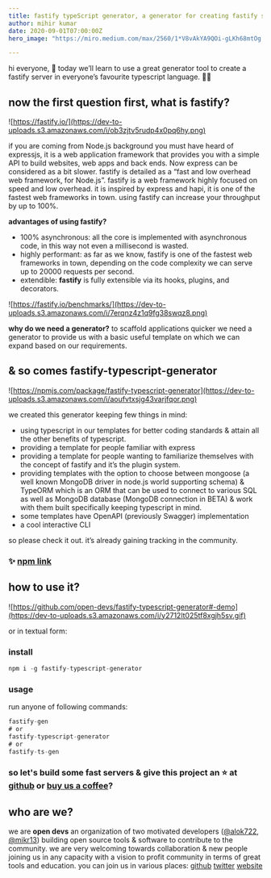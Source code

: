 ```yaml
---
title: fastify typeScript generator, a generator for creating fastify server with typescript
author: mihir kumar
date: 2020-09-01T07:00:00Z
hero_image: "https://miro.medium.com/max/2560/1*V8vAkYA9QOi-gLKh68mtOg.jpeg"

---
```

hi everyone, 👋
today we’ll learn to use a great generator tool to create a fastify server in everyone’s favourite typescript language. 👨‍💻

## now the first question first, what is fastify?

![https://fastify.io/](https://dev-to-uploads.s3.amazonaws.com/i/ob3zjtv5rudp4x0pq6hy.png)

if you are coming from Node.js background you must have heard of expressjs, it is a web application framework that provides you with a simple API to build websites, web apps and back ends. Now express can be considered as a bit slower. fastify is detailed as a “fast and low overhead web framework, for Node.js”. fastify is a web framework highly focused on speed and low overhead. it is inspired by express and hapi, it is one of the fastest web frameworks in town. using fastify can increase your throughput by up to 100%.

**advantages of using fastify?**
* 100% asynchronous: all the core is implemented with asynchronous code, in this way not even a millisecond is wasted.
* highly performant: as far as we know, fastify is one of the fastest web frameworks in town, depending on the code complexity we can serve up to 20000 requests per second.
* extendible: **fastify** is fully extensible via its hooks, plugins, and decorators.

![https://fastify.io/benchmarks/](https://dev-to-uploads.s3.amazonaws.com/i/7erqnz4z1q9fg38swqz8.png)

**why do we need a generator?**
to scaffold applications quicker we need a generator to provide us with a basic useful template on which we can expand based on our requirements.

## & so comes fastify-typescript-generator

![https://npmjs.com/package/fastify-typescript-generator](https://dev-to-uploads.s3.amazonaws.com/i/aoufvtxsjg43varjfqor.png)

we created this generator keeping few things in mind:

* using typescript in our templates for better coding standards & attain all the other benefits of typescript.
* providing a template for people familiar with express
* providing a template for people wanting to familiarize themselves with the concept of fastify and it’s the plugin system.
* providing templates with the option to choose between mongoose (a well known MongoDB driver in node.js world supporting schema) & TypeORM which is an ORM that can be used to connect to various SQL as well as MongoDB database (MongoDB connection in BETA) & work with them built specifically keeping typescript in mind.
* some templates have OpenAPI (previously Swagger) implementation
* a cool interactive CLI

so please check it out. it’s already gaining tracking in the community.

### ✨ [npm link](https://www.npmjs.com/package/fastify-typescript-generator)

## how to use it?

![https://github.com/open-devs/fastify-typescript-generator#-demo](https://dev-to-uploads.s3.amazonaws.com/i/y2712lt025tf8xgjh5sv.gif)

or in textual form:

### install

```js
npm i -g fastify-typescript-generator
```

### usage

run anyone of following commands:

```js
fastify-gen
# or
fastify-typescript-generator
# or
fastify-ts-gen
```

### so let's build some fast servers & give this project an ⭐ at [github](https://github.com/open-devs/fastify-typescript-generator) or [buy us a coffee](https://www.buymeacoffee.com/opendevs)?

## who are we?

we are **open devs** an organization of two motivated developers ([@alok722](https://github.com/alok722), [@mikr13](https://github.com/mikr13)) building open source tools & software to contribute to the community. we are very welcoming towards collaboration & new people joining us in any capacity with a vision to profit community in terms of great tools and education.
you can join us in various places:
[github](https://github.com/open-devs)
[twitter](https://twitter.com/opendevs_2020)
[website](https://opendevs.in)
